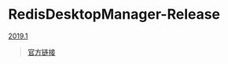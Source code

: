 # RedisDesktopManager-Release

[2019.1](https://github.com/jjeejj/RedisDesktopManager-Release/releases/tag/2019.1) 
>[官方链接](https://github.com/uglide/RedisDesktopManager/releases/tag/2019.1)
